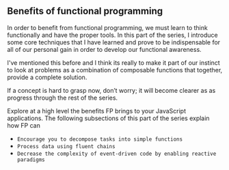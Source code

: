 ## Benefits of functional programming
In order to benefit from functional programming, we must learn to think functionally
and have the proper tools. In this part of the series, I introduce some core techniques that
I have learned and prove to be indispensable for all of our personal gain in order to develop our functional awareness.

I've mentioned this before and I think its really to make it part of our instinct to look at problems as a combination of composable functions that together, provide a complete solution.

If a concept is hard to grasp now, don’t worry; it will become clearer as as progress through the
rest of the series.

Explore at a high level the benefits FP brings to your JavaScript applications.
The following subsections of this part of the series explain how FP can
- `Encourage you to decompose tasks into simple functions`
- `Process data using fluent chains`
- `Decrease the complexity of event-driven code by enabling reactive paradigms`
